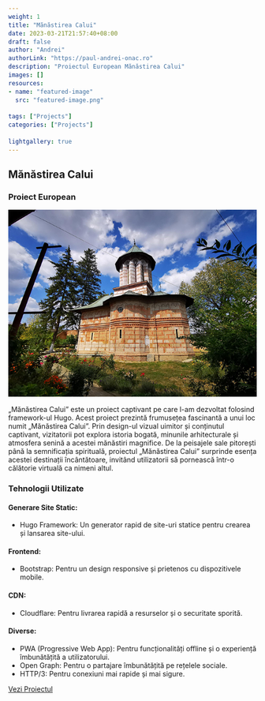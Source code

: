 ```yaml
---
weight: 1
title: "Mănăstirea Calui"
date: 2023-03-21T21:57:40+08:00
draft: false
author: "Andrei"
authorLink: "https://paul-andrei-onac.ro"
description: "Proiectul European Mănăstirea Calui"
images: []
resources:
- name: "featured-image"
  src: "featured-image.png"

tags: ["Projects"]
categories: ["Projects"]

lightgallery: true
---
```


## Mănăstirea Calui

### Proiect European

![Mănăstirea Calui](./image.jpg)

„Mănăstirea Calui” este un proiect captivant pe care l-am dezvoltat folosind framework-ul Hugo. Acest proiect prezintă frumusețea fascinantă a unui loc numit „Mănăstirea Calui”. Prin design-ul vizual uimitor și conținutul captivant, vizitatorii pot explora istoria bogată, minunile arhitecturale și atmosfera senină a acestei mănăstiri magnifice. De la peisajele sale pitorești până la semnificația spirituală, proiectul „Mănăstirea Calui” surprinde esența acestei destinații încântătoare, invitând utilizatorii să pornească într-o călătorie virtuală ca nimeni altul.

### Tehnologii Utilizate

#### Generare Site Static:
- Hugo Framework: Un generator rapid de site-uri statice pentru crearea și lansarea site-ului.

#### Frontend:
- Bootstrap: Pentru un design responsive și prietenos cu dispozitivele mobile.

#### CDN:
- Cloudflare: Pentru livrarea rapidă a resurselor și o securitate sporită.

#### Diverse:
- PWA (Progressive Web App): Pentru funcționalități offline și o experiență îmbunătățită a utilizatorului.
- Open Graph: Pentru o partajare îmbunătățită pe rețelele sociale.
- HTTP/3: Pentru conexiuni mai rapide și mai sigure.

[Vezi Proiectul](https://www.manastirea-calui.ro/)